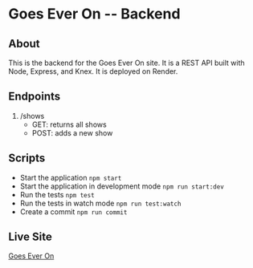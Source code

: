 # Goes Ever On -- Backend

## About

This is the backend for the Goes Ever On site. It is a REST API built with Node, Express, and Knex. It is deployed on Render.

## Endpoints

1. /shows
    - GET: returns all shows
    - POST: adds a new show

## Scripts

- Start the application `npm start`  
- Start the application in development mode `npm run start:dev`
- Run the tests `npm test`
- Run the tests in watch mode `npm run test:watch`
- Create a commit `npm run commit`

## Live Site

[Goes Ever On](https://goeseveron.com/)
